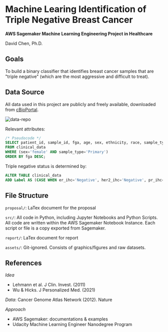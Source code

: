 # Machine Learing Identification of Triple Negative Breast Cancer 

**AWS Sagemaker Machine Learning Engineering Project in Healthcare**

David Chen, Ph.D.

## Goals

To build a binary classifier that identifies breast cancer samples that are "triple negative" (which are the most aggressive and difficult to treat).

## Data Source

All data used in this project are publicly and freely available, downloaded from [cBioPortal](https://www.cbioportal.org/).

![data-repo](assets/figure/cbio_data_overview.png)

Relevant attributes: 

```sql
/* Pseudocode */
SELECT patient_id, sample_id, fga, age, sex, ethnicity, race, sample_type, er_ihc, her2_ihc, pr_ihc
FROM clinical_data
WHERE (sex='female' AND sample_type='Primary')
ORDER BY fga DESC;
```

Triple negative status is determined by:

```sql
ALTER TABLE clinical_data
ADD Label AS (CASE WHEN er_ihc='Negative', her2_ihc='Negative', pr_ihc='Negative' THEN 1 ELSE 0 END);
```

## File Structure

`proposal/`: LaTex document for the proposal

`src/`: All code in Python, including Jupyter Notebooks and Python Scripts. All code are written within the AWS Sagemaker Notebook Instance. Each script or file is a copy exported from Sagemaker.

`report/`: LaTex document for report

`assets/`: Git-ignored. Consists of graphics/figures and raw datasets.


## References

_Idea_

* Lehmann et al. J Clin. Invest. (2011)
* Wu &amp; Hicks. J Personalized Med. (2021)

_Data_: Cancer Genome Atlas Network (2012). Nature

_Approach_

* AWS Sagemaker: documentations &amp; examples
* Udacity Machine Learning Engineer Nanodegree Program
